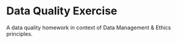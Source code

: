 # Data Quality Exercise
A data quality homework in context of Data Management &amp; Ethics principles.

